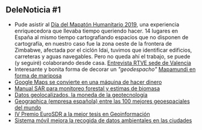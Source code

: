 ## DeleNoticia #1

* Pude asistir al [Día del Mapatón Humanitario 2019](https://www.msf.es/mapaton-la-cartografia-herramienta-humanitaria), una experiencia enriquecedora que llevaba tiempo queriendo hacer. 14 lugares en España al mismo tiempo cartografiando espacios que no disponen de cartografía, en nuestro caso fue la zona oeste de la frontera de Zimbabwe, afectada por el ciclón Idai, tuvimos que identificar edificios, carreteras y aguas navegables. Pero no queda ahí el trabajo, se puede (y seguiré) colaborando desde casa.  [Entrevista RTVE sede de Valencia](http://www.rtve.es/alacarta/audios/todo-noticias-tarde/msf-mapaton-humanitario-2019/5135800/)
* Interesante y bonita forma de decorar un *"geodespacho"* [Mapamundi en forma de mariposa](https://interface.fh-potsdam.de/butterfly/)
* [Google Maps se convierte en una máquina de hacer dinero](https://cincodias.elpais.com/cincodias/2019/04/10/companias/1554921562_499381.amp.html?)
* [Manual SAR para monitoreo forestal y estimas de biomasa](http://www.gisandbeers.com/manual-sar-monitoreo-forestal-estimas-biomasa/)
* [Datos geolocalizados, la moneda de la geotecnología](https://telos.fundaciontelefonica.com/datos-geolocalizados-moneda-geotecnologia/)
* [Geographica (empresa española) entre las 100 mejores geoespaciales del mundo](http://www.rtve.es/alacarta/audios/a-golpe-de-bit/golpe-bit-empresa-espanola-entre-mejores-geoespaciales-del-mundo-09-04-19/5130487/?fbclid=IwAR3HaJtu2M9VGKfftIe7lSyLxpkELPoDb8F2IiF85jfpyP8tRuTupl45hGw#)
* [IV Premio EuroSDR a la mejor tesis en Geoinformación](http://blog-idee.blogspot.com/2019/04/iv-premio-eurosdr-la-mejor-tesis-en.html)
* [Sistema móvil mejora la recogida de datos ambientales en las ciudades](http://www.tysmagazine.com/un-sistema-movil-mejora-la-recogida-de-datos-ambientales-en-las-ciudades/)
